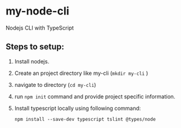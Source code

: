 # my-node-cli
Nodejs CLI with TypeScript

## Steps to setup:
1. Install nodejs.
2. Create an project directory like my-cli (`mkdir my-cli` )
3. navigate to directory (`cd my-cli`)
4. run `npm init` command and provide project specific information.
5. Install typescript locally using following command:
   
   `npm install --save-dev typescript tslint @types/node`
